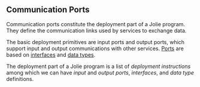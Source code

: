 ## Communication Ports

Communication ports constitute the deployment part of a Jolie program. 
They define the communication links used by services to exchange data.

The basic deployment primitives are input ports and output ports, which support input and output communications with other services. 
[Ports](/documentation/basics/communication_ports/ports) are based on [interfaces](/documentation/basics/communication_ports/interfaces) and [data types](/documentation/basics/communication_ports/data_types).

The deployment part of a Jolie program is a list of *deployment instructions* among which we can have *input* and *output* *ports*, *interfaces*, and *data type* definitions.